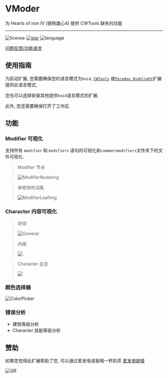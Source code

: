 # VModer

为 Hearts of iron IV (钢铁雄心4) 提供 CWTools 缺失的功能

---

![license](https://img.shields.io/github/license/textGamex/Vmoder?style=for-the-badge&color=blue)
[![star](https://img.shields.io/github/stars/textGamex/vmoder?style=for-the-badge)](https://github.com/textGamex/VModer)
![language](https://img.shields.io/badge/Language-CSharp-blue?style=for-the-badge)

[问题反馈/功能请求](https://github.com/textGamex/VModer/issues/new)

## 使用指南

为启动扩展, 您需要确保您的语言模式为`hoi4`, [`CWTools`](https://marketplace.visualstudio.com/items?itemName=tboby.cwtools-vscode)
或[`Paradox Highlight`](https://marketplace.visualstudio.com/items?itemName=dragon-archer.paradox-highlight)扩展提供此语言模式,

您也可以选择安装其他提供`hoi4`语言模式的扩展.

此外, 您还需要确保打开了工作区.

## 功能

### Modifier 可视化

支持所有 `modifier` 和 `modifiers` 语句的可视化和`common\modifiers`文件夹下的文件可视化.

> Modifier 节点
> 
>![ModifierNodeImg](https://www.helloimg.com/i/2025/01/18/678a838fd83d0.png)

>单修饰符词条
> 
>![ModifierLeafImg](https://www.helloimg.com/i/2025/01/18/678a838fdb9e0.png)

### Character 内容可视化

>将领
> 
>![General](https://www.helloimg.com/i/2025/01/18/678a83903e74b.png)

>内阁
> 
>![](https://www.helloimg.com/i/2025/01/18/678a8390052ea.png)

> Character 总览
> 
>![](https://www.helloimg.com/i/2025/01/18/678a83910610a.png)

### 颜色选择器

![ColorPicker](https://www.helloimg.com/i/2025/01/18/678b34fe8e854.png)

### 错误分析

- 建筑等级分析
- Character 技能等级分析

## 赞助

如果您觉得此扩展帮助了您, 可以通过爱发电请我喝一杯奶茶
[爱发电链接](https://afdian.com/a/textGamex)

![QR](https://www.helloimg.com/i/2025/01/14/67860b62b54f5.jpg)
